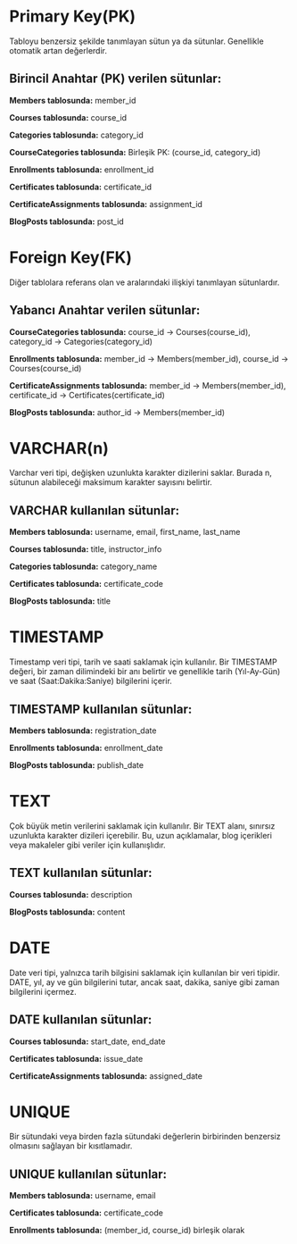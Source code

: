 
# Primary Key(PK)
Tabloyu benzersiz şekilde tanımlayan sütun ya da sütunlar. Genellikle otomatik artan değerlerdir.

## Birincil Anahtar (PK) verilen sütunlar:

**Members tablosunda:** member_id

**Courses tablosunda:** course_id

**Categories tablosunda:** category_id

**CourseCategories tablosunda:** Birleşik PK: (course_id, category_id)

**Enrollments tablosunda:** enrollment_id

**Certificates tablosunda:** certificate_id

**CertificateAssignments tablosunda:** assignment_id

**BlogPosts tablosunda:** post_id

# Foreign Key(FK)
Diğer tablolara referans olan ve aralarındaki ilişkiyi tanımlayan sütunlardır.

## Yabancı Anahtar verilen sütunlar:

**CourseCategories tablosunda:** course_id → Courses(course_id), category_id → Categories(category_id)

**Enrollments tablosunda:** member_id → Members(member_id), course_id → Courses(course_id)

**CertificateAssignments tablosunda:** member_id → Members(member_id), certificate_id → Certificates(certificate_id)

**BlogPosts tablosunda:** author_id → Members(member_id)

# VARCHAR(n) 
Varchar veri tipi, değişken uzunlukta karakter dizilerini saklar. Burada n, sütunun alabileceği maksimum karakter sayısını belirtir.

## VARCHAR kullanılan sütunlar:

**Members tablosunda:** username, email, first_name, last_name

**Courses tablosunda:** title, instructor_info

**Categories tablosunda:** category_name

**Certificates tablosunda:** certificate_code

**BlogPosts tablosunda:** title

# TIMESTAMP 
Timestamp veri tipi, tarih ve saati saklamak için kullanılır. Bir TIMESTAMP değeri, bir zaman dilimindeki bir anı belirtir ve genellikle tarih (Yıl-Ay-Gün) 
ve saat (Saat:Dakika:Saniye) bilgilerini içerir.

## TIMESTAMP kullanılan sütunlar:
**Members tablosunda:** registration_date

**Enrollments tablosunda:** enrollment_date

**BlogPosts tablosunda:** publish_date

# TEXT
Çok büyük metin verilerini saklamak için kullanılır. Bir TEXT alanı, sınırsız uzunlukta karakter dizileri içerebilir. Bu, uzun açıklamalar, blog içerikleri 
veya makaleler gibi veriler için kullanışlıdır.

## TEXT kullanılan sütunlar:

**Courses tablosunda:** description

**BlogPosts tablosunda:** content

# DATE
Date veri tipi, yalnızca tarih bilgisini saklamak için kullanılan bir veri tipidir. DATE, yıl, ay ve gün bilgilerini tutar, ancak saat, dakika, saniye gibi zaman bilgilerini içermez.

## DATE kullanılan sütunlar:

**Courses tablosunda:** start_date, end_date

**Certificates tablosunda:** issue_date

**CertificateAssignments tablosunda:** assigned_date

# UNIQUE
Bir sütundaki veya birden fazla sütundaki değerlerin birbirinden benzersiz olmasını sağlayan bir kısıtlamadır.

## UNIQUE kullanılan sütunlar:

**Members tablosunda:** username, email

**Certificates tablosunda:** certificate_code

**Enrollments tablosunda:** (member_id, course_id) birleşik olarak

